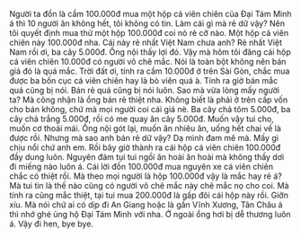 Người ta đồn là cầm 100.000đ mua một hộp cá viên chiên của Đại Tám Minh á thì 10 người ăn không hết, tôi không có tin. Làm cái gì mà rẻ dữ vậy? Nên tôi quyết định mua thử một hộp 100.000đ coi nó rẻ cỡ nào. Một hộp cá viên chiên này 100.000đ nha. Cái này rẻ nhất Việt Nam chưa anh? Rẻ nhất Việt Nam rồi ơi, ba cây 5.000đ. Ống nội thấy lợi đó. Vậy mà hôm tôi đăng cái hộp cá viên chiên 10.000đ có người vô chê mắc. Nói là toàn bột không nên bán giá đó là quá mắc. Trời đất ơi, tính ra cầm 10.000đ ở trên Sài Gòn, chắc mua được ba bốn cục cá viên chiên hay là bò viên quá à. Tính ra giờ bán mắc quá cũng bị nói. Bán rẻ quá cũng bị nói luôn. Sao mà vừa lòng mấy người ta? Mà công nhận là ổng bán rẻ thiệt nha. Không biết là phải ở trên cấp vốn cho bán không, chứ mà mọi người coi cái giá nè. Ba cây chả tôm 5.000đ, ba cây chả trắng 5.000đ, rồi có me quay ăn cây 5.000đ. Muốn vậy tui cho, muốn cơ thoải mái. Ống nội gót lại, muốn ăn nhiêu ăn, uống hết chai về là được rồi. Nhưng mà sao anh bán rẻ dữ vậy? Dạ mình đam mê mà. Mấy gì chịu nổi chứ anh em. Rồi bây giờ thành ra cái hộp cá viên chiên 100.000đ đầy dung luôn. Nguyên đám tụi tui ngồi ăn hoài ăn hoài mà không thấy dơi đi miếng nào luôn á. Cái lời đồn 100.000đ mua nguyên xe cá viên chiên chắc có thiệt rồi. Mà theo mọi người là hộp 100.000đ vậy là mắc hay rẻ á? Mà tui tin là thế nào cũng có người vô chê mắc này chê mắc nọ cho coi. Mà tính ra cũng mắc thiệt, tại tui mua 200.000đ là gấp đôi cái hộp này rồi. Giỡn xíu. Mà nói chứ ai có dịp đi An Giang hoặc là gần Vĩnh Xương, Tân Châu á thì nhớ ghé ủng hộ Đại Tám Minh với nha. Ở ngoài ổng hơi bị dễ thương luôn á. Vậy đi hen, bye bye.